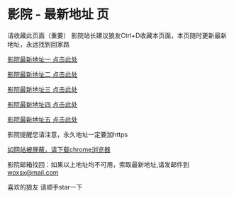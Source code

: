 # 影院 - 最新地址 页

请收藏此页面（重要）
影院站长建议狼友Ctrl+D收藏本页面，本页随时更新最新地址，永远找到回家路

[影院最新地址一 点击此处](https://yg5g.sbs/) 

[影院最新地址二 点击此处](https://m5gp.sbs/) 

[影院最新地址三 点击此处](https://sx5g.sbs/) 

[影院最新地址四 点击此处](https://m5gp.sbs/) 

[影院最新地址五 点击此处](https://yg5g.sbs/) 

影院提醒您请注意，永久地址一定要加https

[如网站被屏蔽，请下载chrome浏览器](https://8xe23.com/chrome_93.0.4577.82.apk) 

影院邮箱找回：如果以上地址均不可用，索取最新地址,请发邮件到 woxsx@mail.com

喜欢的狼友 请顺手star一下

